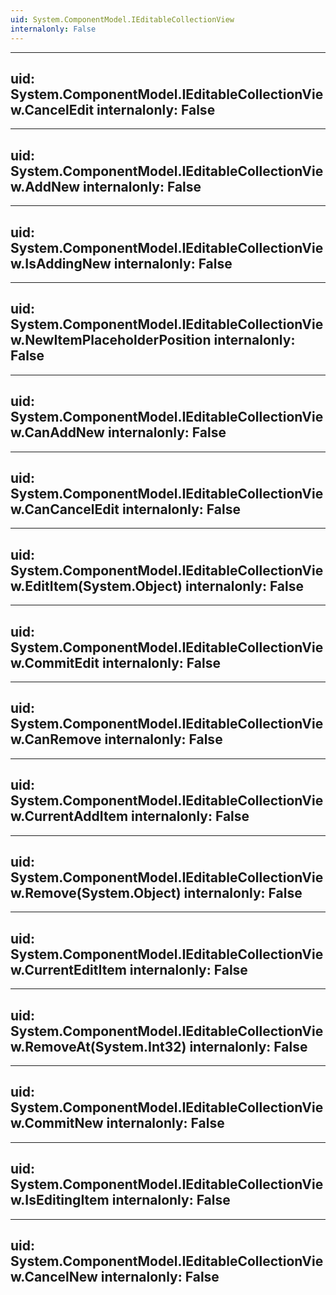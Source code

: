 ```yaml
---
uid: System.ComponentModel.IEditableCollectionView
internalonly: False
---
```


---
uid: System.ComponentModel.IEditableCollectionView.CancelEdit
internalonly: False
---

---
uid: System.ComponentModel.IEditableCollectionView.AddNew
internalonly: False
---

---
uid: System.ComponentModel.IEditableCollectionView.IsAddingNew
internalonly: False
---

---
uid: System.ComponentModel.IEditableCollectionView.NewItemPlaceholderPosition
internalonly: False
---

---
uid: System.ComponentModel.IEditableCollectionView.CanAddNew
internalonly: False
---

---
uid: System.ComponentModel.IEditableCollectionView.CanCancelEdit
internalonly: False
---

---
uid: System.ComponentModel.IEditableCollectionView.EditItem(System.Object)
internalonly: False
---

---
uid: System.ComponentModel.IEditableCollectionView.CommitEdit
internalonly: False
---

---
uid: System.ComponentModel.IEditableCollectionView.CanRemove
internalonly: False
---

---
uid: System.ComponentModel.IEditableCollectionView.CurrentAddItem
internalonly: False
---

---
uid: System.ComponentModel.IEditableCollectionView.Remove(System.Object)
internalonly: False
---

---
uid: System.ComponentModel.IEditableCollectionView.CurrentEditItem
internalonly: False
---

---
uid: System.ComponentModel.IEditableCollectionView.RemoveAt(System.Int32)
internalonly: False
---

---
uid: System.ComponentModel.IEditableCollectionView.CommitNew
internalonly: False
---

---
uid: System.ComponentModel.IEditableCollectionView.IsEditingItem
internalonly: False
---

---
uid: System.ComponentModel.IEditableCollectionView.CancelNew
internalonly: False
---
